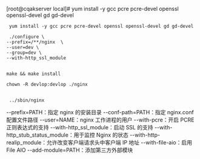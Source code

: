 [root@cqakserver local]# yum install -y gcc pcre pcre-devel openssl openssl-devel gd gd-devel

```shell
 yum install -y gcc pcre pcre-devel openssl openssl-devel gd gd-devel
 
 ./configure \
--prefix=/**/nginx  \
--user=dev \
--group=dev \
--with-http_ssl_module


make && make install 

chown -R devlop:devlop ./nginx


 ../sbin/nginx
```



--prefix=PATH：指定 nginx 的安装目录
--conf-path=PATH：指定 nginx.conf 配置文件路径
--user=NAME：nginx 工作进程的用户
--with-pcre：开启 PCRE 正则表达式的支持
--with-http_ssl_module：启动 SSL 的支持
--with-http_stub_status_module：用于监控 Nginx 的状态
--with-http-realip_module：允许改变客户端请求头中客户端 IP 地址
--with-file-aio：启用 File AIO
--add-module=PATH：添加第三方外部模块